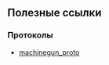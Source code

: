 ## Полезные ссылки

### Протоколы

- [machinegun_proto](https://github.com/rbkmoney/machinegun_proto)

